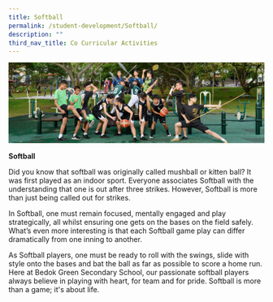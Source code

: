 ```yaml
---
title: Softball
permalink: /student-development/Softball/
description: ""
third_nav_title: Co Curricular Activities
---
```


![](/images/Physical-Sports-banner.jpg)

**Softball**

Did you know that softball was originally called mushball or kitten ball? It was first played as an indoor sport. Everyone associates Softball with the understanding that one is out after three strikes. However, Softball is more than just being called out for strikes.

In Softball, one must remain focused, mentally engaged and play strategically, all whilst ensuring one gets on the bases on the field safely. What’s even more interesting is that each Softball game play can differ dramatically from one inning to another.

As Softball players, one must be ready to roll with the swings, slide with style onto the bases and bat the ball as far as possible to score a home run. Here at Bedok Green Secondary School, our passionate softball players always believe in playing with heart, for team and for pride. Softball is more than a game; it's about life.